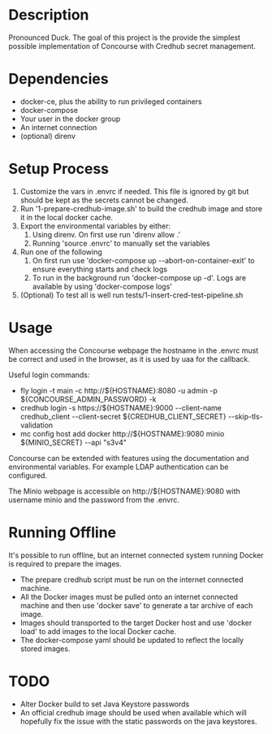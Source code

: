# Description
Pronounced Duck.
The goal of this project is the provide the simplest possible implementation of Concourse with Credhub secret management.

# Dependencies
- docker-ce, plus the ability to run privileged containers
- docker-compose
- Your user in the docker group
- An internet connection
- (optional) direnv

# Setup Process
1. Customize the vars in .envrc if needed. This file is ignored by git but should be kept as the secrets cannot be changed.
2. Run '1-prepare-credhub-image.sh' to build the credhub image and store it in the local docker cache.
3. Export the environmental variables by either:
   1. Using direnv. On first use run 'direnv allow .'
   2. Running 'source .envrc' to manually set the variables
4. Run one of the following
   1. On first run use 'docker-compose up --abort-on-container-exit'  to ensure everything starts and check logs
   2. To run in the background run 'docker-compose up -d'. Logs are available by using 'docker-compose logs'
5. (Optional) To test all is well run tests/1-insert-cred-test-pipeline.sh

# Usage
 When accessing the Concourse webpage the hostname in the .envrc must be correct and used in the browser, as it is used by uaa for the callback.

Useful login commands:
- fly login -t main -c http://${HOSTNAME}:8080 -u admin -p ${CONCOURSE_ADMIN_PASSWORD} -k
- credhub login -s https://${HOSTNAME}:9000 --client-name credhub_client --client-secret ${CREDHUB_CLIENT_SECRET} --skip-tls-validation
- mc config host add docker http://${HOSTNAME}:9080 minio ${MINIO_SECRET} --api "s3v4"

Concourse can be extended with features using the documentation and environmental variables. For example LDAP authentication can be configured.

The Minio webpage is accessible on http://${HOSTNAME}:9080 with username minio and the password from the .envrc.

# Running Offline
It's possible to run offline, but an internet connected system running Docker is required to prepare the images.
- The prepare credhub script must be run on the internet connected machine.
- All the Docker images must be pulled onto an internet connected machine and then use 'docker save' to generate a tar archive of each image. 
- Images should transported to the target Docker host and use 'docker load' to add images to the local Docker cache. 
- The docker-compose yaml should be updated to reflect the locally stored images. 

# TODO
- Alter Docker build to set Java Keystore passwords 
- An official credhub image should be used when available which will hopefully fix the issue with the static passwords on the java keystores.
